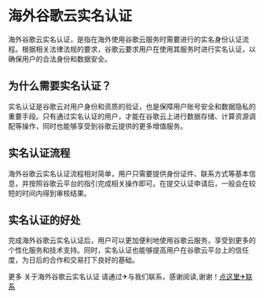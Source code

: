 # 海外谷歌云实名认证

海外谷歌云实名认证，是指在海外使用谷歌云服务时需要进行的实名身份认证流程。根据相关法律法规的要求，谷歌云要求用户在使用其服务时进行实名认证，以确保用户的合法身份和数据安全。

## 为什么需要实名认证？

实名认证是谷歌云对用户身份和资质的验证，也是保障用户账号安全和数据隐私的重要手段。只有通过实名认证的用户，才能在谷歌云上进行数据存储、计算资源调配等操作，同时也能够享受到谷歌云提供的更多增值服务。

## 实名认证流程

海外谷歌云实名认证流程相对简单，用户只需要提供身份证件、联系方式等基本信息，并按照谷歌云平台的指引完成相关操作即可。在提交认证申请后，一般会在较短的时间内得到审核结果。

## 实名认证的好处

完成海外谷歌云实名认证后，用户可以更加便利地使用谷歌云服务，享受到更多的个性化服务和技术支持。同时，实名认证也能够提高用户在谷歌云平台上的信任度，为日后的合作和交易打下良好的基础。

更多 关于海外谷歌云实名认证 请通过✈与我们联系，感谢阅读,谢谢！[点这里✈联系](https://c.k02.cc)